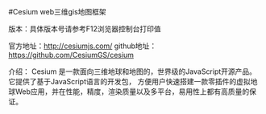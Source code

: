 #Cesium  web三维gis地图框架

版本：具体版本号请参考F12浏览器控制台打印值

官方地址：http://cesiumjs.com/
github地址：https://github.com/CesiumGS/cesium



介绍：
	Cesium 是一款面向三维地球和地图的，世界级的JavaScript开源产品。它提供了基于JavaScript语言的开发包，
	方便用户快速搭建一款零插件的虚拟地球Web应用，并在性能，精度，渲染质量以及多平台，易用性上都有高质量的保证。

 